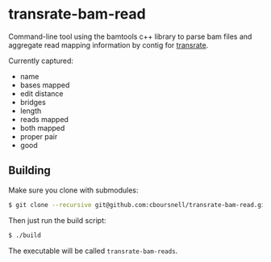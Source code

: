 transrate-bam-read
==================

Command-line tool using the bamtools c++ library to parse bam files and aggregate read mapping
information by contig for [transrate](https://github.com/Blahah/transrate).

Currently captured:

 - name
 - bases mapped
 - edit distance
 - bridges
 - length
 - reads mapped
 - both mapped
 - proper pair
 - good

## Building

Make sure you clone with submodules:

```bash
$ git clone --recursive git@github.com:cboursnell/transrate-bam-read.git
```

Then just run the build script:

```bash
$ ./build
```

The executable will be called `transrate-bam-reads`.